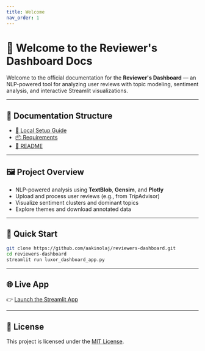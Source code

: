 ```yaml
---
title: Welcome
nav_order: 1
---
```


# 📘 Welcome to the Reviewer's Dashboard Docs

Welcome to the official documentation for the **Reviewer's Dashboard** — an NLP-powered tool for analyzing user reviews with topic modeling, sentiment analysis, and interactive Streamlit visualizations.

---

## 📂 Documentation Structure

- [🔧 Local Setup Guide](setup.html)
- [📦 Requirements](https://github.com/aakinolaj/reviewers-dashboard/blob/main/requirements.txt)
- [📝 README](https://github.com/aakinolaj/reviewers-dashboard#readme)

---

## 🖼️ Project Overview

- NLP-powered analysis using **TextBlob**, **Gensim**, and **Plotly**
- Upload and process user reviews (e.g., from TripAdvisor)
- Visualize sentiment clusters and dominant topics
- Explore themes and download annotated data

---

## 🚀 Quick Start

```bash
git clone https://github.com/aakinolaj/reviewers-dashboard.git
cd reviewers-dashboard
streamlit run luxor_dashboard_app.py
```

---

## 🌐 Live App

👉 [Launch the Streamlit App](https://reviewers-dashboard.streamlit.app)

---

## 📄 License

This project is licensed under the [MIT License](https://github.com/aakinolaj/reviewers-dashboard/blob/main/LICENSE).
